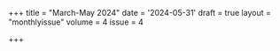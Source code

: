 +++
title = "March-May 2024"
date = '2024-05-31'
draft = true
layout = "monthlyissue"
volume = 4
issue = 4

+++
